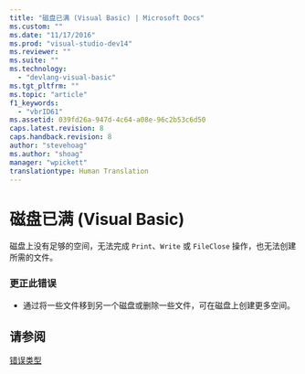 ```yaml
---
title: "磁盘已满 (Visual Basic) | Microsoft Docs"
ms.custom: ""
ms.date: "11/17/2016"
ms.prod: "visual-studio-dev14"
ms.reviewer: ""
ms.suite: ""
ms.technology: 
  - "devlang-visual-basic"
ms.tgt_pltfrm: ""
ms.topic: "article"
f1_keywords: 
  - "vbrID61"
ms.assetid: 039fd26a-947d-4c64-a08e-96c2b53c6d50
caps.latest.revision: 8
caps.handback.revision: 8
author: "stevehoag"
ms.author: "shoag"
manager: "wpickett"
translationtype: Human Translation
---
```

# 磁盘已满 (Visual Basic)
磁盘上没有足够的空间，无法完成 `Print`、`Write` 或 `FileClose` 操作，也无法创建所需的文件。  
  
### 更正此错误  
  
-   通过将一些文件移到另一个磁盘或删除一些文件，可在磁盘上创建更多空间。  
  
## 请参阅  
 [错误类型](../../visual-basic/programming-guide/language-features/error-types.md)